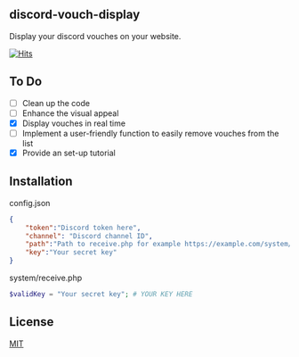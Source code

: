 ## discord-vouch-display
Display your discord vouches on your website.

[![Hits](https://hits.seeyoufarm.com/api/count/incr/badge.svg?url=https%3A%2F%2Fgithub.com%2Femppu-dev%2Fdiscord-vouch-display&count_bg=%23000000&title_bg=%23000000&icon=&icon_color=%23000000&title=Views&edge_flat=false)](https://hits.seeyoufarm.com)

## To Do
- [ ] Clean up the code
- [ ] Enhance the visual appeal
- [x] Display vouches in real time
- [ ] Implement a user-friendly function to easily remove vouches from the list
- [x] Provide an set-up tutorial

## Installation
config.json
```json
{
    "token":"Discord token here",
    "channel": "Discord channel ID",
    "path":"Path to receive.php for example https://example.com/system/receive.php",
    "key":"Your secret key"
}
```
system/receive.php
```php
$validKey = "Your secret key"; # YOUR KEY HERE
```

## License
[MIT](https://choosealicense.com/licenses/mit/)
